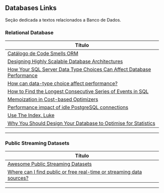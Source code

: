 ## Databases Links

Seção dedicada a textos relacionados a Banco de Dados.

### Relational Database

| **Título**  |
|---|
|[Catálogo de Code Smells ORM]|
|[Designing Highly Scalable Database Architectures]|
|[How Your SQL Server Data Type Choices Can Affect Database Performance]|
|[How can data-type choice affect performance?]|
|[How to Find the Longest Consecutive Series of Events in SQL]|
|[Memoization in Cost-based Optimizers]|
|[Performance impact of idle PostgreSQL connections]|
|[Use The Index, Luke]|
|[Why You Should Design Your Database to Optimise for Statistics]|
------------


[comment]: # (Relational Database)
[Catálogo de Code Smells ORM]: <https://github.com/spgroup/ORM-Smells-Catalog>
[Designing Highly Scalable Database Architectures]: <https://www.red-gate.com/simple-talk/databases/sql-server/performance-sql-server/designing-highly-scalable-database-architectures/>
[How Your SQL Server Data Type Choices Can Affect Database Performance]: <https://www.sentryone.com/white-papers/data-type-choice-affects-database-performance>
[How to Find the Longest Consecutive Series of Events in SQL
]: <https://blog.jooq.org/how-to-find-the-longest-consecutive-series-of-events-in-sql/>
[How can data-type choice affect performance?]: <https://www.sqlskills.com/blogs/paul/how-can-data-type-choice-affect-performance/>
[Memoization in Cost-based Optimizers]: <https://www.querifylabs.com/blog/memoization-in-cost-based-optimizers>
[Performance impact of idle PostgreSQL connections]: <https://aws.amazon.com/blogs/database/performance-impact-of-idle-postgresql-connections/>
[Use The Index, Luke]:<https://use-the-index-luke.com/>
[Why You Should Design Your Database to Optimise for Statistics]: <https://blog.jooq.org/why-you-should-design-your-database-to-optimise-for-statistics/>


### Public Streaming Datasets

| **Título**  |
|---|
|[Awesome Public Streaming Datasets]|
|[Where can I find public or free real-time or streaming data sources?]|
------------

[Awesome Public Streaming Datasets]: <https://github.com/ColinEberhardt/awesome-public-streaming-datasets>
[Where can I find public or free real-time or streaming data sources?]: <https://www.quora.com/Where-can-I-find-public-or-free-real-time-or-streaming-data-sources>